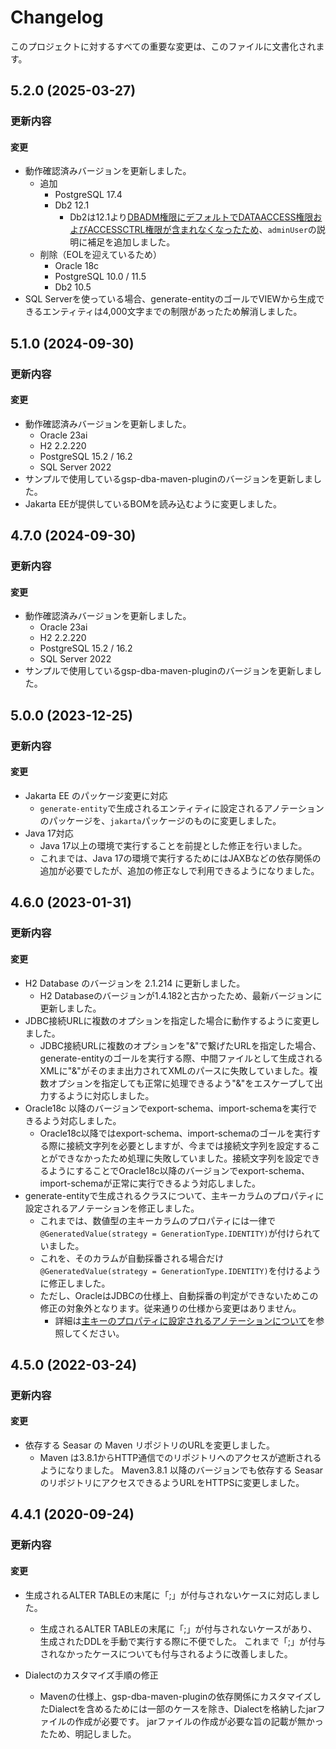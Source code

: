 # Changelog

このプロジェクトに対するすべての重要な変更は、このファイルに文書化されます。

## 5.2.0 (2025-03-27)
### 更新内容
#### 変更
- 動作確認済みバージョンを更新しました。
  - 追加
    - PostgreSQL 17.4
    - Db2 12.1
      - Db2は12.1より[DBADM権限にデフォルトでDATAACCESS権限およびACCESSCTRL権限が含まれなくなったため](https://www.ibm.com/docs/en/db2/12.1?topic=121-changed-functionality#c_changed_funct_12-1__title__14)、`adminUser`の説明に補足を追加しました。
  - 削除（EOLを迎えているため）
    - Oracle 18c
    - PostgreSQL 10.0 / 11.5
    - Db2 10.5
- SQL Serverを使っている場合、generate-entityのゴールでVIEWから生成できるエンティティは4,000文字までの制限があったため解消しました。

## 5.1.0 (2024-09-30)
### 更新内容
#### 変更
- 動作確認済みバージョンを更新しました。
    - Oracle 23ai
    - H2 2.2.220
    - PostgreSQL 15.2 / 16.2
    - SQL Server 2022
- サンプルで使用しているgsp-dba-maven-pluginのバージョンを更新しました。
- Jakarta EEが提供しているBOMを読み込むように変更しました。

## 4.7.0 (2024-09-30)
### 更新内容
#### 変更
- 動作確認済みバージョンを更新しました。
  - Oracle 23ai
  - H2 2.2.220
  - PostgreSQL 15.2 / 16.2
  - SQL Server 2022
- サンプルで使用しているgsp-dba-maven-pluginのバージョンを更新しました。

## 5.0.0 (2023-12-25)
### 更新内容
#### 変更
- Jakarta EE のパッケージ変更に対応
    - `generate-entity`で生成されるエンティティに設定されるアノテーションのパッケージを、`jakarta`パッケージのものに変更しました。
- Java 17対応
    - Java 17以上の環境で実行することを前提とした修正を行いました。
    - これまでは、Java 17の環境で実行するためにはJAXBなどの依存関係の追加が必要でしたが、追加の修正なしで利用できるようになりました。

## 4.6.0 (2023-01-31)
### 更新内容
#### 変更
- H2 Database のバージョンを 2.1.214 に更新しました。
  - H2 Databaseのバージョンが1.4.182と古かったため、最新バージョンに更新しました。
- JDBC接続URLに複数のオプションを指定した場合に動作するように変更しました。
  - JDBC接続URLに複数のオプションを"&"で繋げたURLを指定した場合、generate-entityのゴールを実行する際、中間ファイルとして生成されるXMLに"&"がそのまま出力されてXMLのパースに失敗していました。複数オプションを指定しても正常に処理できるよう"&"をエスケープして出力するように対応しました。
- Oracle18c 以降のバージョンでexport-schema、import-schemaを実行できるよう対応しました。
  - Oracle18c以降ではexport-schema、import-schemaのゴールを実行する際に接続文字列を必要としますが、今までは接続文字列を設定することができなかったため処理に失敗していました。接続文字列を設定できるようにすることでOracle18c以降のバージョンでexport-schema、import-schemaが正常に実行できるよう対応しました。
- generate-entityで生成されるクラスについて、主キーカラムのプロパティに設定されるアノテーションを修正しました。
    - これまでは、数値型の主キーカラムのプロパティには一律で`@GeneratedValue(strategy = GenerationType.IDENTITY)`が付けられていました。
    - これを、そのカラムが自動採番される場合だけ`@GeneratedValue(strategy = GenerationType.IDENTITY)`を付けるように修正しました。
    - ただし、OracleはJDBCの仕様上、自動採番の判定ができないためこの修正の対象外となります。従来通りの仕様から変更はありません。
        - 詳細は[主キーのプロパティに設定されるアノテーションについて](recipe/spec-generatedEntity.md#主キーのプロパティに設定されるアノテーションについて)を参照してください。

## 4.5.0 (2022-03-24)
### 更新内容
#### 変更
- 依存する Seasar の Maven リポジトリのURLを変更しました。
  - Maven は3.8.1からHTTP通信でのリポジトリへのアクセスが遮断されるようになりました。
    Maven3.8.1 以降のバージョンでも依存する Seasar のリポジトリにアクセスできるようURLをHTTPSに変更しました。

## 4.4.1 (2020-09-24)
### 更新内容
#### 変更
- 生成されるALTER TABLEの末尾に「;」が付与されないケースに対応しました。
  - 生成されるALTER TABLEの末尾に「;」が付与されないケースがあり、生成されたDDLを手動で実行する際に不便でした。
    これまで「;」が付与されなかったケースについても付与されるように改善しました。

- Dialectのカスタマイズ手順の修正
  - Mavenの仕様上、gsp-dba-maven-pluginの依存関係にカスタマイズしたDialectを含めるためには一部のケースを除き、Dialectを格納したjarファイルの作成が必要です。
   jarファイルの作成が必要な旨の記載が無かったため、明記しました。
